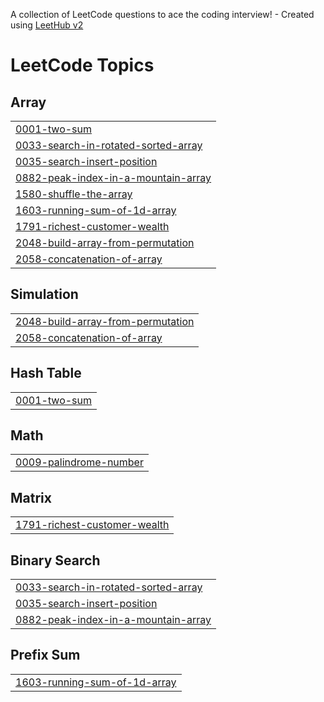 A collection of LeetCode questions to ace the coding interview! - Created using [LeetHub v2](https://github.com/arunbhardwaj/LeetHub-2.0)
<!---LeetCode Topics Start-->
# LeetCode Topics
## Array
|  |
| ------- |
| [0001-two-sum](https://github.com/HariHarishwar/leetcode_solution/tree/master/0001-two-sum) |
| [0033-search-in-rotated-sorted-array](https://github.com/HariHarishwar/leetcode_solution/tree/master/0033-search-in-rotated-sorted-array) |
| [0035-search-insert-position](https://github.com/HariHarishwar/leetcode_solution/tree/master/0035-search-insert-position) |
| [0882-peak-index-in-a-mountain-array](https://github.com/HariHarishwar/leetcode_solution/tree/master/0882-peak-index-in-a-mountain-array) |
| [1580-shuffle-the-array](https://github.com/HariHarishwar/leetcode_solution/tree/master/1580-shuffle-the-array) |
| [1603-running-sum-of-1d-array](https://github.com/HariHarishwar/leetcode_solution/tree/master/1603-running-sum-of-1d-array) |
| [1791-richest-customer-wealth](https://github.com/HariHarishwar/leetcode_solution/tree/master/1791-richest-customer-wealth) |
| [2048-build-array-from-permutation](https://github.com/HariHarishwar/leetcode_solution/tree/master/2048-build-array-from-permutation) |
| [2058-concatenation-of-array](https://github.com/HariHarishwar/leetcode_solution/tree/master/2058-concatenation-of-array) |
## Simulation
|  |
| ------- |
| [2048-build-array-from-permutation](https://github.com/HariHarishwar/leetcode_solution/tree/master/2048-build-array-from-permutation) |
| [2058-concatenation-of-array](https://github.com/HariHarishwar/leetcode_solution/tree/master/2058-concatenation-of-array) |
## Hash Table
|  |
| ------- |
| [0001-two-sum](https://github.com/HariHarishwar/leetcode_solution/tree/master/0001-two-sum) |
## Math
|  |
| ------- |
| [0009-palindrome-number](https://github.com/HariHarishwar/leetcode_solution/tree/master/0009-palindrome-number) |
## Matrix
|  |
| ------- |
| [1791-richest-customer-wealth](https://github.com/HariHarishwar/leetcode_solution/tree/master/1791-richest-customer-wealth) |
## Binary Search
|  |
| ------- |
| [0033-search-in-rotated-sorted-array](https://github.com/HariHarishwar/leetcode_solution/tree/master/0033-search-in-rotated-sorted-array) |
| [0035-search-insert-position](https://github.com/HariHarishwar/leetcode_solution/tree/master/0035-search-insert-position) |
| [0882-peak-index-in-a-mountain-array](https://github.com/HariHarishwar/leetcode_solution/tree/master/0882-peak-index-in-a-mountain-array) |
## Prefix Sum
|  |
| ------- |
| [1603-running-sum-of-1d-array](https://github.com/HariHarishwar/leetcode_solution/tree/master/1603-running-sum-of-1d-array) |
<!---LeetCode Topics End-->